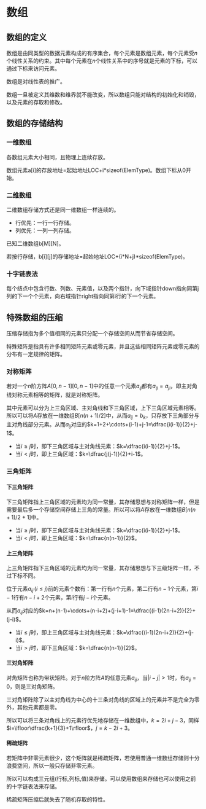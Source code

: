 # 数组

## 数组的定义

数组是由同类型的数据元素构成的有序集合，每个元素是数组元素，每个元素受$n$个线性关系的约束。其中每个元素在$n$个线性关系中的序号就是元素的下标，可以通过下标来访问元素。

数组是对线性表的推广。

数组一旦被定义其维数和维界就不能改变，所以数组只能对结构的初始化和销毁，以及元素的存取和修改。

## 数组的存储结构

### 一维数组

各数组元素大小相同，且物理上连续存放。

数组元素a[i]的存放地址=起始地址LOC+i*sizeof(ElemType)。数组下标从0开始。

### 二维数组

二维数组存储方式还是同一维数组一样连续的。

+ 行优先：一行一行存储。
+ 列优先：一列一列存储。

已知二维数组b[M][N]。

若按行存储，b[i][j]的存储地址=起始地址LOC+(i\*N+j)*sizeof(ElemType)。

### 十字链表法

每个结点中包含行数、列数、元素值，以及两个指针，向下域指针down指向同第j列的下一个个元素，向右域指针right指向同第i行的下一个元素。

## 特殊数组的压缩

压缩存储指为多个值相同的元素只分配一个存储空间从而节省存储空间。

特殊矩阵是指具有许多相同矩阵元素或零元素，并且这些相同矩阵元素或零元素的分布有一定规律的矩阵。

### 对称矩阵

若对一个$n$阶方阵$A[0,n-1][0,n-1]$中的任意一个元素$a_{ij}$都有$a_{ij}=a_{ji}$，即主对角线对称元素相等的矩阵，就是对称矩阵。

其中元素可以分为上三角区域、主对角线和下三角区域，上下三角区域元素相等。所以可以将$A$存放在一维数组$B[n(n+1)/2]$中，从而$a_{ij}=b_k$，只存放下三角部分与主对角线部分元素。从而$a_{ij}$对应的$k=1+2+\cdots+(i-1)+j-1=\dfrac{i(i-1)}{2}+j-1$。

+ 当$i\geqslant j$时，即下三角区域与主对角线元素：$k=\dfrac{i(i-1)}{2}+j-1$。
+ 当$i<j$时，即上三角区域：$k=\dfrac{j(j-1)}{2}+i-1$。

### 三角矩阵

#### 下三角矩阵

下三角矩阵指上三角区域的元素均为同一常量，其存储思想与对称矩阵一样，但是需要最后多一个存储空间存储上三角的常量。所以可以将$A$存放在一维数组$B[n(n+1)/2+1]$中。

+ 当$i\geqslant j$时，即下三角区域与主对角线元素：$k=\dfrac{i(i-1)}{2}+j-1$。
+ 当$i<j$时，即上三角区域：$k=\dfrac{n(n-1)}{2}$。

#### 上三角矩阵

上三角矩阵指下三角区域的元素均为同一常量，其存储思想与下三级矩阵一样，不过下标不同。

位于元素$a_{ij}\,(i\leqslant j)$前的元素个数有：第一行有$n$个元素，第二行有$n-1$个元素，第$i-1$行有$n-i+2$个元素，第$i$行有$j-i$个元素。

从而$a_{ij}$对应的$k=n+(n-1)+\cdots+(n-i+2)+(j-i+1)-1=\dfrac{(i-1)(2n-i+2)}{2}+(j-i)$。

+ 当$i\leqslant j$时，即上三角区域与主对角线元素：$k=\dfrac{(i-1)(2n-i+2)}{2}+(j-i)$。
+ 当$i>j$时，即下三角区域：$k=\dfrac{n(n-1)}{2}$。

#### 三对角矩阵

对角矩阵也称为带状矩阵。对于$n$阶方阵$A$的任意元素$a_{ij}$，当$\vert i-j\vert>1$时，有$a_{ij}=0$，则是三对角矩阵。

三对角矩阵除了以主对角线为中心的十三条对角线的区域上的元素并不是完全为零外，其他元素都是零。

所以可以将三条对角线上的元素行优先地存储在一维数组中，$k=2i+j-3$，同样$i=\lfloor\dfrac{k+1}{3}+1\rfloor$，$j=k-2i+3$。

#### 稀疏矩阵

若矩阵中非零元素很少，这个矩阵就是稀疏矩阵，若使用普通一维数组存储则十分浪费空间，所以一般只存储非零元素。

所以可以构成三元组(行标,列标,值)来存储。可以使用数组来存储也可以使用之前的十字链表法来存储。

稀疏矩阵压缩后就失去了随机存取的特性。